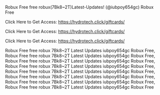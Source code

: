 Robux Free free robux(7Bk8~2T)Latest-Updates! (@iubpoy654gc) Robux Free

Click Here to Get Access: https://hydrotech.click/giftcards/

Click Here to Get Access: https://hydrotech.click/giftcards/

Click Here to Get Access: https://hydrotech.click/giftcards/

Robux Free free robux 7Bk8~2T Latest Updates iubpoy654gc Robux Free, Robux Free free robux 7Bk8~2T Latest Updates iubpoy654gc Robux Free, Robux Free free robux 7Bk8~2T Latest Updates iubpoy654gc Robux Free, Robux Free free robux 7Bk8~2T Latest Updates iubpoy654gc Robux Free, Robux Free free robux 7Bk8~2T Latest Updates iubpoy654gc Robux Free, Robux Free free robux 7Bk8~2T Latest Updates iubpoy654gc Robux Free, Robux Free free robux 7Bk8~2T Latest Updates iubpoy654gc Robux Free, Robux Free free robux 7Bk8~2T Latest Updates iubpoy654gc Robux Free

